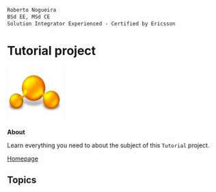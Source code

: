 ```
Roberto Nogueira  
BSd EE, MSd CE
Solution Integrator Experienced - Certified by Ericsson
```
# Tutorial project

![tutorial image](images/tutorial.png)

**About**

Learn everything you need to about the subject of this `Tutorial` project.

[Homepage](https://tutorial.com)

## Topics
```
```
